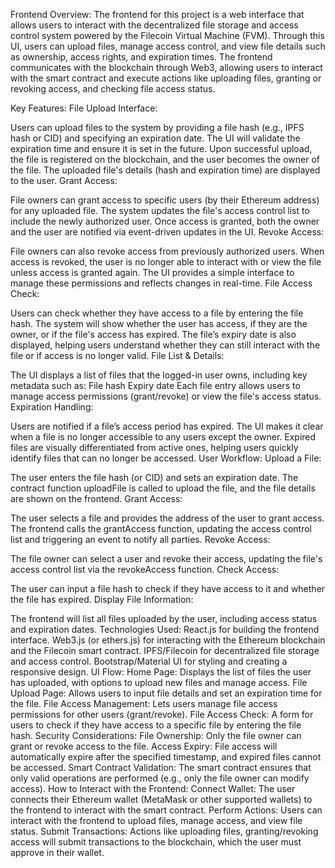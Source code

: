 Frontend Overview:
The frontend for this project is a web interface that allows users to interact with the decentralized file storage and access control system powered by the Filecoin Virtual Machine (FVM). Through this UI, users can upload files, manage access control, and view file details such as ownership, access rights, and expiration times. The frontend communicates with the blockchain through Web3, allowing users to interact with the smart contract and execute actions like uploading files, granting or revoking access, and checking file access status.

Key Features:
File Upload Interface:

Users can upload files to the system by providing a file hash (e.g., IPFS hash or CID) and specifying an expiration date.
The UI will validate the expiration time and ensure it is set in the future.
Upon successful upload, the file is registered on the blockchain, and the user becomes the owner of the file.
The uploaded file's details (hash and expiration time) are displayed to the user.
Grant Access:

File owners can grant access to specific users (by their Ethereum address) for any uploaded file.
The system updates the file's access control list to include the newly authorized user.
Once access is granted, both the owner and the user are notified via event-driven updates in the UI.
Revoke Access:

File owners can also revoke access from previously authorized users.
When access is revoked, the user is no longer able to interact with or view the file unless access is granted again.
The UI provides a simple interface to manage these permissions and reflects changes in real-time.
File Access Check:

Users can check whether they have access to a file by entering the file hash.
The system will show whether the user has access, if they are the owner, or if the file's access has expired.
The file’s expiry date is also displayed, helping users understand whether they can still interact with the file or if access is no longer valid.
File List & Details:

The UI displays a list of files that the logged-in user owns, including key metadata such as:
File hash
Expiry date
Each file entry allows users to manage access permissions (grant/revoke) or view the file's access status.
Expiration Handling:

Users are notified if a file’s access period has expired.
The UI makes it clear when a file is no longer accessible to any users except the owner.
Expired files are visually differentiated from active ones, helping users quickly identify files that can no longer be accessed.
User Workflow:
Upload a File:

The user enters the file hash (or CID) and sets an expiration date.
The contract function uploadFile is called to upload the file, and the file details are shown on the frontend.
Grant Access:

The user selects a file and provides the address of the user to grant access.
The frontend calls the grantAccess function, updating the access control list and triggering an event to notify all parties.
Revoke Access:

The file owner can select a user and revoke their access, updating the file's access control list via the revokeAccess function.
Check Access:

The user can input a file hash to check if they have access to it and whether the file has expired.
Display File Information:

The frontend will list all files uploaded by the user, including access status and expiration dates.
Technologies Used:
React.js for building the frontend interface.
Web3.js (or ethers.js) for interacting with the Ethereum blockchain and the Filecoin smart contract.
IPFS/Filecoin for decentralized file storage and access control.
Bootstrap/Material UI for styling and creating a responsive design.
UI Flow:
Home Page: Displays the list of files the user has uploaded, with options to upload new files and manage access.
File Upload Page: Allows users to input file details and set an expiration time for the file.
File Access Management: Lets users manage file access permissions for other users (grant/revoke).
File Access Check: A form for users to check if they have access to a specific file by entering the file hash.
Security Considerations:
File Ownership: Only the file owner can grant or revoke access to the file.
Access Expiry: File access will automatically expire after the specified timestamp, and expired files cannot be accessed.
Smart Contract Validation: The smart contract ensures that only valid operations are performed (e.g., only the file owner can modify access).
How to Interact with the Frontend:
Connect Wallet: The user connects their Ethereum wallet (MetaMask or other supported wallets) to the frontend to interact with the smart contract.
Perform Actions: Users can interact with the frontend to upload files, manage access, and view file status.
Submit Transactions: Actions like uploading files, granting/revoking access will submit transactions to the blockchain, which the user must approve in their wallet.
